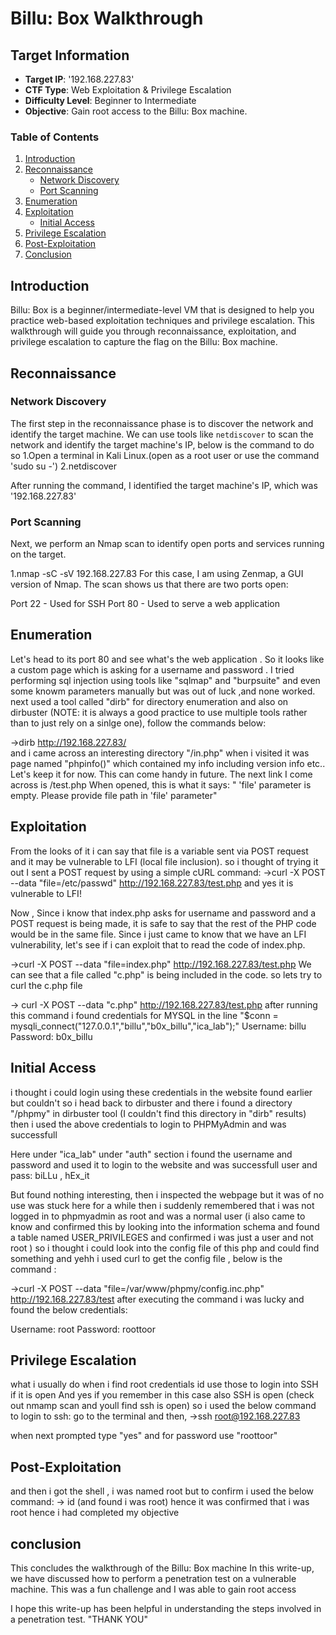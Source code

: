 # Billu: Box Walkthrough

## Target Information

- **Target IP**: '192.168.227.83' 
- **CTF Type**: Web Exploitation & Privilege Escalation
- **Difficulty Level**: Beginner to Intermediate
- **Objective**: Gain root access to the Billu: Box machine.

### Table of Contents
1. [Introduction](#introduction)
2. [Reconnaissance](#reconnaissance)
   - [Network Discovery](#network-discovery)
   - [Port Scanning](#port-scanning)
3. [Enumeration](#enumeration)
4. [Exploitation](#exploitation)
   - [Initial Access](#initial-access)
5. [Privilege Escalation](#privilege-escalation)
6. [Post-Exploitation](#post-exploitation)
7. [Conclusion](#conclusion)

## Introduction
Billu: Box is a beginner/intermediate-level VM that is designed to help you practice web-based exploitation techniques and privilege escalation. This walkthrough will guide you through reconnaissance, exploitation, and privilege escalation to capture the flag on the Billu: Box machine.

## Reconnaissance
### Network Discovery
The first step in the reconnaissance phase is to discover the network and identify the target machine. We can
use tools like `netdiscover` to scan the network and identify the target machine's IP, below is the command to do so
1.Open a terminal in Kali Linux.(open as a root user or use the command 'sudo su -')
2.netdiscover

 After running the command, I identified the target machine's IP, which was '192.168.227.83'

 ### Port Scanning
Next, we perform an Nmap scan to identify open ports and services running on the target.

1.nmap -sC -sV 192.168.227.83
For this case, I am using Zenmap, a GUI version of Nmap. The scan shows us that there are two ports open:

Port 22 - Used for SSH
Port 80 - Used to serve a web application

## Enumeration
Let's head to its port 80 and see what's the web application . So it looks like a custom page which is asking for a username and password .
I tried performing sql injection using tools like "sqlmap" and "burpsuite" and even some knowm parameters manually but was out of luck ,and none worked.
next used a tool called "dirb" for directory enumeration and also on dirbuster (NOTE: it is always a good practice to use multiple tools rather than to just rely on a sinlge one), follow the commands below:

->dirb http://192.168.227.83/  
and i came across an interesting directory "/in.php"
when i visited it was page named "phpinfo()" which contained my info including version info etc..
Let's keep it for now. This can come handy in future. The next link I come across is /test.php
When opened, this is what it says: " 'file' parameter is empty. Please provide file path in 'file' parameter"

## Exploitation

From the looks of it i can say that file is a variable sent via POST request and it may be vulnerable to LFI (local file inclusion). so i thought of trying it out
I sent a POST request by using a simple cURL command:
->curl -X POST --data "file=/etc/passwd" http://192.168.227.83/test.php
and yes it is vulnerable to LFI!

Now , Since i know that index.php asks for username and password and a POST request is being made, it is safe to say that the rest of the PHP code would be in the same file. Since i just came to know that we have an LFI vulnerability, let's see if i can exploit that to read the code of index.php.

->curl -X POST --data "file=index.php" http://192.168.227.83/test.php
We can see that a file called "c.php" is being included in the code.
so lets try to curl the c.php file

-> curl -X POST --data "c.php" http://192.168.227.83/test.php 
after running this command i found credentials for MYSQL in the line "$conn = mysqli_connect("127.0.0.1","billu","b0x_billu","ica_lab");"
Username: billu
Password: b0x_billu

## Initial Access
i thought i could login using these credentials in the website found earlier but couldn't so i head back to dirbuster and there i found a directory "/phpmy" in dirbuster tool
(I couldn't find this directory in "dirb" results)
then i used the above credentials to login to PHPMyAdmin and was successfull

Here under "ica_lab" under "auth" section i found the username and password and used it to login to the website and was successfull
user and pass: biLLu , hEx_it

But found nothing interesting, then i inspected the webpage but it was of no use 
was stuck here for a while 
then i suddenly remembered that i was not logged in to phpmyadmin as root and was a normal user (i also came to know and confirmed this by looking into the information schema and found a table named USER_PRIVILEGES and confirmed i was just a user and not root )
so i thought i could look into the config file of this php and could find something 
and yehh i used curl to get the config file , below is the command :

->curl -X POST --data "file=/var/www/phpmy/config.inc.php" http://192.168.227.83/test
after executing the command i was lucky and found the below credentials:

Username: root
Password: roottoor

## Privilege Escalation
what i usually do when i find root credentials id use those to login into SSH if it is open 
And yes if you remember in this case also SSH is open (check out nmamp scan and youll find ssh is open)
so i used the below command to login to ssh:
go to the terminal and then,
->ssh root@192.168.227.83 

when next prompted type "yes"
and for password use "roottoor"

## Post-Exploitation

and then i got the shell , i was named root but to confirm i used the below command:
-> id (and found i was root)
hence it was confirmed that i was root 
hence i had completed my objective

## conclusion
This concludes the walkthrough of the Billu: Box machine
In this write-up, we have discussed how to perform a penetration test on a vulnerable machine.
This was a fun challenge and I was able to gain root access

I hope this write-up has been helpful in understanding the steps involved in a penetration test.
                                    "THANK YOU"



   
